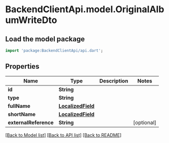 # BackendClientApi.model.OriginalAlbumWriteDto

## Load the model package
```dart
import 'package:BackendClientApi/api.dart';
```

## Properties
Name | Type | Description | Notes
------------ | ------------- | ------------- | -------------
**id** | **String** |  | 
**type** | **String** |  | 
**fullName** | [**LocalizedField**](LocalizedField.md) |  | 
**shortName** | [**LocalizedField**](LocalizedField.md) |  | 
**externalReference** | **String** |  | [optional] 

[[Back to Model list]](../README.md#documentation-for-models) [[Back to API list]](../README.md#documentation-for-api-endpoints) [[Back to README]](../README.md)


